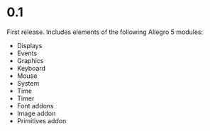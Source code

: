# 0.1

First release. Includes elements of the following Allegro 5 modules:

- Displays
- Events
- Graphics
- Keyboard
- Mouse
- System
- Time
- Timer
- Font addons
- Image addon
- Primitives addon
